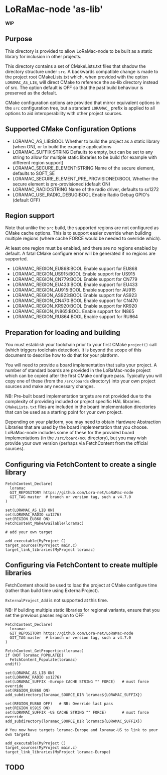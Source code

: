 # LoRaMac-node 'as-lib'

**WIP**

## Purpose

This directory is provided to allow LoRaMac-node to be built as a static library for inclusion in other projects.

This directory contains a set of CMakeLists.txt files that shadow the directory structure under `src`. A backwards 
compatible change is made to the project root CMakeLists.txt which, when provided with the option `LORAMAC_AS_LIB`,
will direct CMake to reference the as-lib directory instead of src. The option default is OFF so that the past 
build behaviour is preserved as the default.

CMake configuration options are provided that mirror equivalent options in the `src` configuration tree, but a
standard `LORAMAC_` prefix is applied to all options to aid interoperability with other project sources.

## Supported CMake Configuration Options

- LORAMAC_AS_LIB:BOOL Whether to build the project as a static library (when ON), or to build the example applications
- LORAMAC_SUFFIX:STRING Defaults to empty, but can be set to any string to allow for multiple static libraries to
  be build (for example with different region support)
- LORAMAC_SECURE_ELEMENT:STRING Name of the secure element, defaults to SOFT_SE
- LORAMAC_SECURE_ELEMENT_PRE_PROVISIONED:BOOL Whether the secure element is pre-provisioned (default ON)
- LORAMAC_RADIO:STRING Name of the radio driver, defaults to sx1272
- LORAMAC_USE_RADIO_DEBUG:BOOL Enable Radio Debug GPIO's (default OFF)

## Region support

Note that unlike the `src` build, the supported regions are not configured as CMake cache options.  This is to
support easier override when building multiple regions (where cache FORCE would be needed to override which).

At least one region must be enabled, and there are no regions enabled by default.  A fatal CMake configure error
will be generated if no regions are supported.

- LORAMAC_REGION_EU868:BOOL Enable support for EU868
- LORAMAC_REGION_US915:BOOL Enable support for US915
- LORAMAC_REGION_CN779:BOOL Enable support for CN779
- LORAMAC_REGION_EU433:BOOL Enable support for EU433
- LORAMAC_REGION_AU915:BOOL Enable support for AU915
- LORAMAC_REGION_AS923:BOOL Enable support for AS923
- LORAMAC_REGION_CN470:BOOL Enable support for CN470
- LORAMAC_REGION_KR920:BOOL Enable support for KR920
- LORAMAC_REGION_IN865:BOOL Enable support for IN865
- LORAMAC_REGION_RU864:BOOL Enable support for RU864

## Preparation for loading and building

You must establish your toolchain prior to your first CMake `project()` call (which triggers toolchain detection). It
is beyond the scope of this document to describe how to do that for your platform.

You will need to provide a board implementation that suits your project.  A number of standard boards are provided
in the LoRaMac-node project which can be copied after the first CMake configure pass.  Typically you will copy one of these
(from the `/src/boards` directory) into your own project sources and make any necessary changes.

NB: Pre-built board implementation targets are not provided due to the complexity of providing included or project
specific HAL libraries.  `CMakeLists.txt` files are included in the board implementation directories that can be used
as a starting point for your own project.

Depending on your platform, you may need to obtain Hardware Abstraction Libraries that are used by the board 
implementation that you choose.  LoRaMac-node includes some of these for the provided board implementations (in the
`/src/board/mcu` directory), but you may wish provide your own version (perhaps via FetchContent from the official
sources).

## Configuring via FetchContent to create a single library

```
FetchContent_Declare(
  loramac
  GIT_REPOSITORY https://github.com/Lora-net/LoRaMac-node
  GIT_TAG master  # branch or version tag, such a v4.7.0
)

set(LORAMAC_AS_LIB ON)
set(LORAMAC_RADIO sx1276)
set(REGION_EU868 ON)
FetchContent_MakeAvailable(loramac)

# add your own target

add_executable(MyProject C)
target_sources(MyProject main.c)
target_link_libraries(MyProject loramac)
```

## Configuring via FetchContent to create multiple libraries

FetchContent should be used to load the project at CMake configure time (rather than build time using ExternalProject).

`ExternalProject_Add` is not supported at this time.

NB: If building multiple static libraries for regional variants, ensure that you set the previous passes region to OFF

```
FetchContent_Declare(
  loramac
  GIT_REPOSITORY https://github.com/Lora-net/LoRaMac-node
  GIT_TAG master  # branch or version tag, such a v4.7.0
)

FetchContent_GetProperties(loramac)
if (NOT loramac_POPULATED)
  FetchContent_Populate(loramac)
endif()

set(LORAMAC_AS_LIB ON)
set(LORAMAC_RADIO sx1276)
set(LORAMAC_SUFFIX -Europe CACHE STRING "" FORCE)   # must force override
set(REGION_EU868 ON)
add_subdirectory(loramac_SOURCE_DIR loramac${LORAMAC_SUFFIX})

set(REGION_EU868 OFF)   # NB: Override last pass
set(REGION_US915 ON)
set(LORAMAC_SUFFIX -US CACHE STRING "" FORCE)       # must force override
add_subdirectory(loramac_SOURCE_DIR loramac${LORAMAC_SUFFIX})

# You now have targets loramac-Europe and loramac-US to link to your own targets

add_executable(MyProject C)
target_sources(MyProject main.c)
target_link_libraries(MyProject loramac-Europe)
```

## TODO

